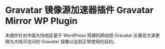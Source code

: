 # Gravatar 镜像源加速器插件 Gravatar Mirror WP Plugin
本插件针对中国大陆地区基于 WordPress 搭建的网站把 Gravatar 头像官方源更换为大陆可访问的 Gravatar 镜像以达到正常使用的目的。
